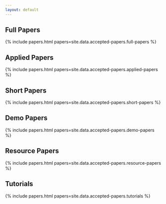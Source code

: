 ```yaml
---
layout: default
---
```


<h2>Full Papers</h2>
{% include papers.html papers=site.data.accepted-papers.full-papers %}

<h2>Applied Papers</h2>
{% include papers.html papers=site.data.accepted-papers.applied-papers %}

<h2>Short Papers</h2>
{% include papers.html papers=site.data.accepted-papers.short-papers %}

<h2>Demo Papers</h2>
{% include papers.html papers=site.data.accepted-papers.demo-papers %}

<h2>Resource Papers</h2>
{% include papers.html papers=site.data.accepted-papers.resource-papers %}

<h2>Tutorials</h2>
{% include papers.html papers=site.data.accepted-papers.tutorials %}